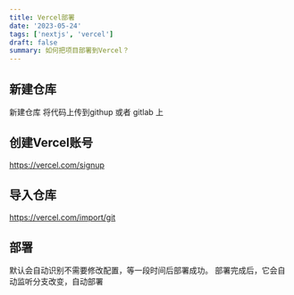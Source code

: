 ```yaml
---
title: Vercel部署
date: '2023-05-24'
tags: ['nextjs', 'vercel']
draft: false
summary: 如何把项目部署到Vercel？
---
```


## 新建仓库

新建仓库 将代码上传到githup 或者 gitlab 上

## 创建Vercel账号

https://vercel.com/signup

## 导入仓库

https://vercel.com/import/git

## 部署

默认会自动识别不需要修改配置，等一段时间后部署成功。
部署完成后，它会自动监听分支改变，自动部署

